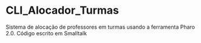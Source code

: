 # CLI_Alocador_Turmas
Sistema de alocação de professores em turmas usando a ferramenta Pharo 2.0. Código escrito em Smalltalk
